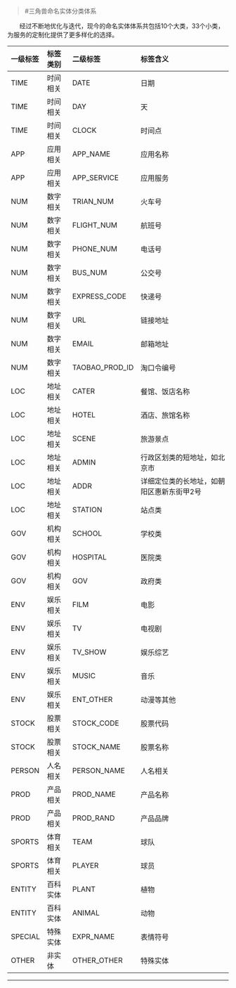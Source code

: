 >#三角兽命名实体分类体系

&nbsp;&nbsp;&nbsp;&nbsp;&nbsp;&nbsp;&nbsp;经过不断地优化与迭代，现今的命名实体体系共包括10个大类，33个小类，为服务的定制化提供了更多样化的选择。

| 一级标签 |标签类别| 二级标签 | 标签含义 |
|:------|:------|:------|:---|
| TIME| 时间相关|DATE| 日期|
| TIME| 时间相关|DAY| 天|
| TIME| 时间相关|CLOCK| 时间点|
| APP| 应用相关|APP_NAME| 应用名称|
| APP| 应用相关|APP_SERVICE| 应用服务|
| NUM| 数字相关|TRIAN_NUM| 火车号|
| NUM| 数字相关|FLIGHT_NUM| 航班号|
| NUM| 数字相关|PHONE_NUM| 电话号|
| NUM| 数字相关|BUS_NUM| 公交号|
| NUM| 数字相关|EXPRESS_CODE| 快递号|
| NUM| 数字相关|URL| 链接地址|
| NUM| 数字相关|EMAIL| 邮箱地址|
| NUM| 数字相关|TAOBAO_PROD_ID| 淘口令编号|
| LOC| 地址相关| CATER| 餐馆、饭店名称|
| LOC| 地址相关| HOTEL | 酒店、旅馆名称|
| LOC| 地址相关| SCENE| 旅游景点|
| LOC| 地址相关| ADMIN| 行政区划类的短地址，如北京市|
| LOC| 地址相关| ADDR| 详细定位类的长地址，如朝阳区惠新东街甲2号|
| LOC| 地址相关| STATION| 站点类|
| GOV| 机构相关| SCHOOL| 学校类|
| GOV| 机构相关| HOSPITAL| 医院类|
| GOV| 机构相关|GOV| 政府类|
| ENV| 娱乐相关|FILM| 电影|
| ENV| 娱乐相关|TV| 电视剧|
| ENV| 娱乐相关|TV_SHOW| 娱乐综艺|
| ENV| 娱乐相关|MUSIC| 音乐|
| ENV| 娱乐相关|ENT_OTHER| 动漫等其他|
| STOCK| 股票相关|STOCK_CODE| 股票代码|
| STOCK| 股票相关|STOCK_NAME| 股票名称|
| PERSON| 人名相关|PERSON_NAME| 人名相关|
| PROD| 产品相关|PROD_NAME| 产品名称|
| PROD| 产品相关|PROD_RAND| 产品品牌|
| SPORTS| 体育相关|TEAM| 球队|
| SPORTS| 体育相关|PLAYER| 球员|
| ENTITY| 百科实体|PLANT| 植物|
| ENTITY| 百科实体|ANIMAL| 动物|
| SPECIAL| 特殊实体|EXPR_NAME| 表情符号|
| OTHER| 非实体|OTHER_OTHER| 特殊实体|



---------




















